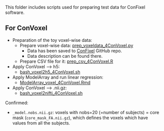 This folder includes scripts used for preparing test data for ConFixel software.

## For ConVoxel
* Preparation of the toy voxel-wise data:
    * Prepare voxel-wise data: [prep_voxeldata_4ConVoxel.py](prep_voxeldata_4ConVoxel.py)
        * Data has been saved to [ConFixel](https://github.com/PennLINC/ConFixel) GitHub repo.
        * Data description can be found there.
    * Prepare CSV file for it: [prep_csv_4ConVoxel.R](prep_csv_4ConVoxel.R)
* Apply ConVoxel --> h5:
    * [bash_voxel2h5_4ConVoxel.sh](bash_voxel2h5_4ConVoxel.sh)
* Apply ModelArray and run linear regression:
    * [ModelArray_voxel_4ConVoxel.Rmd](ModelArray_voxel_4ConVoxel.Rmd)
* Apply ConVoxel --> .nii.gz:
    * [bash_voxel2nifti_4ConVoxel.sh](bash_voxel2nifti_4ConVoxel.sh)

Confirmed:
* `_model.nobs.nii.gz`: voxels with nobs=20 (=number of subjects) = core mask (`core_mask_FA.nii.gz`), which defines the voxels which have values from all the subjects.
